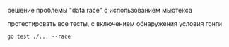 решение проблемы "data race" с использованием мьютекса

протестировать все тесты, с включением обнаружения условия гонги
```shell
go test ./... --race  
```